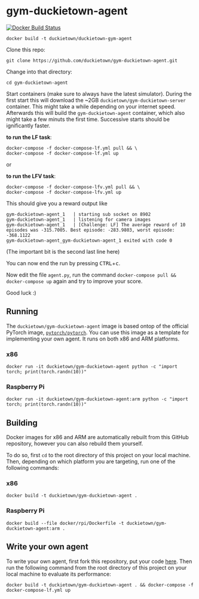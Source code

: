 # gym-duckietown-agent

[![Docker Build Status](https://img.shields.io/docker/pulls/duckietown/gym-duckietown-agent.svg)](https://hub.docker.com/r/duckietown/gym-duckietown-agent)

`docker build -t duckietown/duckietown-gym-agent`

Clone this repo:

    git clone https://github.com/duckietown/gym-duckietown-agent.git
    
Change into that directory:

    cd gym-duckietown-agent
    
Start containers (make sure to always have the latest simulator). During the first start this will download the ~2GB `duckietown/gym-duckietown-server` container. This might take a while depending on your internet speed. Afterwards this will build the `gym-duckietown-agent` container, which also might take a few minuts the first time. Successive starts should be ignificantly faster.


**to run the LF task**:

    docker-compose -f docker-compose-lf.yml pull && \
    docker-compose -f docker-compose-lf.yml up 

or

**to run the LFV task**:

    docker-compose -f docker-compose-lfv.yml pull && \
    docker-compose -f docker-compose-lfv.yml up

This should give you a reward output like 
    
    gym-duckietown-agent_1   | starting sub socket on 8902
    gym-duckietown-agent_1   | listening for camera images
    gym-duckietown-agent_1   | [Challenge: LF] The average reward of 10 episodes was -315.7005. Best episode: -283.9803, worst episode: -368.1122
    gym-duckietown-agent_gym-duckietown-agent_1 exited with code 0

(The important bit is the second last line here)

You can now end the run by pressing <kbd>CTRL</kbd>+<kbd>c</kbd>.

Now edit the file `agent.py`, run the command `docker-compose pull && docker-compose up` again and try to improve your score.

Good luck :)

## Running

The `duckietown/gym-duckietown-agent` image is based ontop of the official PyTorch image, [`pytorch/pytorch`](https://hub.docker.com/r/pytorch/pytorch/). You can use this image as a template for implementing your own agent. It runs on both x86 and ARM platforms.

### x86

`docker run -it duckietown/gym-duckietown-agent python -c "import torch; print(torch.randn(10))"`

### Raspberry Pi

`docker run -it duckietown/gym-duckietown-agent:arm python -c "import torch; print(torch.randn(10))"`

## Building

Docker images for x86 and ARM are automatically rebuilt from this GitHub repository, however you can also rebuild them yourself.

To do so, first `cd` to the root directory of this project on your local machine. Then, depending on which platform you are targeting, run one of the following commands:

### x86

`docker build -t duckietown/gym-duckietown-agent .`

### Raspberry Pi

`docker build --file docker/rpi/Dockerfile -t duckietown/gym-duckietown-agent:arm .`

## Write your own agent

To write your own agent, first fork this repository, put your code [here](https://github.com/duckietown/gym-duckietown-agent/blob/master/agent.py#L58:L63). Then run the following command from the root directory of this project on your local machine to evaluate its performance:

`docker build -t duckietown/gym-duckietown-agent . && docker-compose -f docker-compose-lf.yml up`
